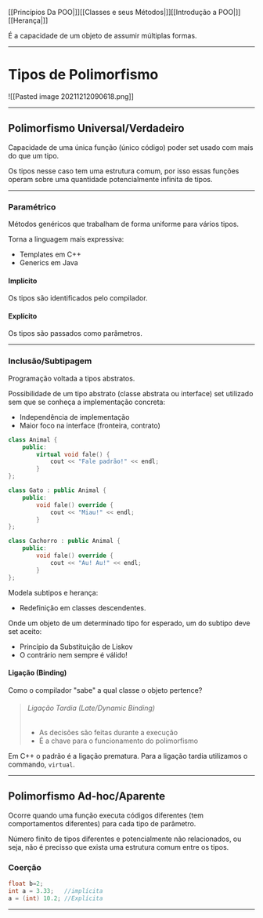 [[Princípios Da POO|]][[Classes e seus Métodos|]][[Introdução a POO|]][[Herança|]]

É a capacidade de um objeto de assumir múltiplas formas.

---
# Tipos de Polimorfismo
![[Pasted image 20211212090618.png]]

---

## Polimorfismo Universal/Verdadeiro
Capacidade de uma única função (único código) poder set usado com mais do que um tipo.

Os tipos nesse caso tem uma estrutura comum, por isso essas funções operam sobre uma quantidade potencialmente infinita de tipos.

---
### Paramétrico
Métodos genéricos que trabalham de forma uniforme para vários tipos.

Torna a linguagem mais expressiva:
- Templates em C++
- Generics em Java

#### Implícito
Os tipos são identificados pelo compilador.

#### Explícito
Os tipos são passados como parâmetros.

---
### Inclusão/Subtipagem
Programação voltada a tipos abstratos.

Possibilidade de um tipo abstrato (classe abstrata ou interface) set utilizado sem que se conheça a implementação concreta:
- Independência de implementação
- Maior foco na interface (fronteira, contrato)

```Cpp
class Animal {
	public:
		virtual void fale() {
			cout << "Fale padrão!" << endl;
		}
};

class Gato : public Animal {
	public:
		void fale() override {
			cout << "Miau!" << endl;
		}
};

class Cachorro : public Animal {
	public:
		void fale() override {
			cout << "Au! Au!" << endl;
		}
};
```

Modela subtipos e herança:
- Redefinição em classes descendentes.

Onde um objeto de um determinado tipo for esperado, um do subtipo deve set aceito:
- Princípio da Substituição de Liskov
- O contrário nem sempre é válido!

#### Ligação (Binding)
Como o compilador "sabe" a qual classe o objeto pertence?

> ###### Ligação Tardia (Late/Dynamic Binding)
> - As decisões são feitas durante a execução
> - É a chave para o funcionamento do polimorfismo

Em C++ o padrão é a ligação prematura. Para a ligação tardia utilizamos o commando, `virtual`.

---
## Polimorfismo Ad-hoc/Aparente
Ocorre quando uma função executa códigos diferentes (tem comportamentos diferentes) para cada tipo de parâmetro.

Número finito de tipos diferentes e potencialmente não relacionados, ou seja, não é precisso que exista uma estrutura comum entre os tipos.

### Coerção
```cpp
float b=2;
int a = 3.33; 	//implícita
a = (int) 10.2;	//Explícita
```

---